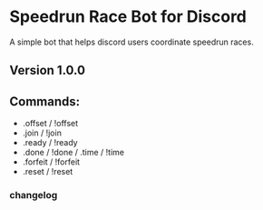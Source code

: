 # Speedrun Race Bot for Discord
A simple bot that helps discord users coordinate speedrun races.
## Version 1.0.0

## Commands: 
* .offset / !offset
* .join / !join
* .ready / !ready
* .done / !done / .time / !time
* .forfeit / !forfeit
* .reset / !reset

### changelog